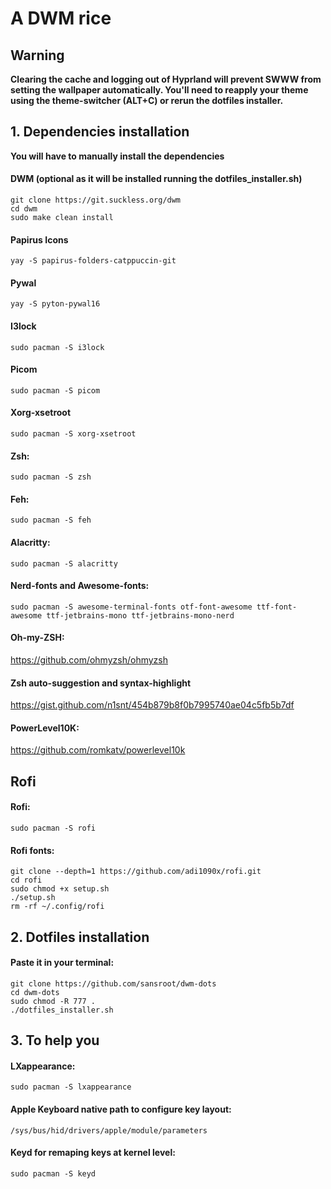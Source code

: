 # A DWM rice
## Warning
**Clearing the cache and logging out of Hyprland will prevent SWWW from setting the wallpaper automatically. You'll need to reapply your theme using the theme-switcher (ALT+C) or rerun the dotfiles installer.**




## 1. Dependencies installation

**You will have to manually install the dependencies**

#### DWM (optional as it will be installed running the dotfiles_installer.sh)
```
git clone https://git.suckless.org/dwm
cd dwm
sudo make clean install
```
#### Papirus Icons
```
yay -S papirus-folders-catppuccin-git
```
#### Pywal
```
yay -S pyton-pywal16
```
#### I3lock
```
sudo pacman -S i3lock
```
#### Picom
```
sudo pacman -S picom
```
#### Xorg-xsetroot
```
sudo pacman -S xorg-xsetroot
```
#### Zsh: 
```
sudo pacman -S zsh 
```
#### Feh: 
```
sudo pacman -S feh
```
#### Alacritty: 
```
sudo pacman -S alacritty
```
#### Nerd-fonts and Awesome-fonts: 
```
sudo pacman -S awesome-terminal-fonts otf-font-awesome ttf-font-awesome ttf-jetbrains-mono ttf-jetbrains-mono-nerd 
```
#### Oh-my-ZSH: 

<a>https://github.com/ohmyzsh/ohmyzsh</a>

#### Zsh auto-suggestion and syntax-highlight

<a>https://gist.github.com/n1snt/454b879b8f0b7995740ae04c5fb5b7df</a>

#### PowerLevel10K:

<a>https://github.com/romkatv/powerlevel10k</a>
## Rofi
#### Rofi:
  ```
  sudo pacman -S rofi
  ```
#### Rofi fonts:
```
git clone --depth=1 https://github.com/adi1090x/rofi.git
cd rofi
sudo chmod +x setup.sh
./setup.sh
rm -rf ~/.config/rofi
```
## 2. Dotfiles installation
#### Paste it in your terminal:
```
git clone https://github.com/sansroot/dwm-dots
cd dwm-dots
sudo chmod -R 777 .
./dotfiles_installer.sh
```
## 3. To help you
#### LXappearance: 
```
sudo pacman -S lxappearance
```
#### Apple Keyboard native path to configure key layout: 
```
/sys/bus/hid/drivers/apple/module/parameters
```
#### Keyd for remaping keys at kernel level: 
```
sudo pacman -S keyd
```

